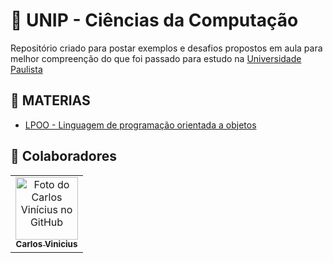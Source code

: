 # **🚀 UNIP - Ciências da Computação**

Repositório criado para postar exemplos e desafios propostos em aula para melhor compreenção do que foi passado para estudo na <a href="https://www.unip.br">Universidade Paulista</a>

## 📝 MATERIAS

- <a href="https://github.com/carlosvinicius-ai/UNIP-CC/tree/master/LPOO-2022">LPOO - Linguagem de programação orientada a objetos</a>

##  **🤝 Colaboradores**

<table>
	<tr>
    	<td align="center">
      <a href="https://www.linkedin.com/in/carlosvini/">
        <img src="https://avatars.githubusercontent.com/u/73677396?s=400&u=156044269b6d7306c5532cfbc67d13a525e793a2&v=4" width="100px;" alt="Foto do Carlos Vinícius no GitHub"/><br>
        <sub>
          <b>Carlos Vinicius</b>
        </sub>
      </a>
    </td>
</tr>
</table>